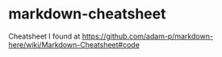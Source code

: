 # markdown-cheatsheet
Cheatsheet I found at https://github.com/adam-p/markdown-here/wiki/Markdown-Cheatsheet#code
